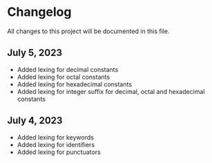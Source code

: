 # Changelog

All changes to this project will be documented in this file.

## July 5, 2023

- Added lexing for decimal constants
- Added lexing for octal constants
- Added lexing for hexadecimal constants
- Added lexing for integer suffix for decimal, octal and hexadecimal constants

## July 4, 2023

- Added lexing for keywords
- Added lexing for identifiers
- Added lexing for punctuators
